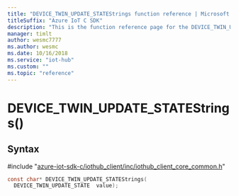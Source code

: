 ```yaml
---                             
title: "DEVICE_TWIN_UPDATE_STATEStrings function reference | Microsoft Docs" 
titleSuffix: "Azure IoT C SDK"            
description: "This is the function reference page for the DEVICE_TWIN_UPDATE_STATEStrings() function in the Azure IoT C SDK. This SDK is used with Azure IoT Hub and Azure IoT Hub Device Provisioning Service"            
manager: timlt                 
author: wesmc7777              
ms.author: wesmc               
ms.date: 10/16/2018                    
ms.service: "iot-hub"             
ms.custom: ""                
ms.topic: "reference"        
---                            
```


# DEVICE_TWIN_UPDATE_STATEStrings()

## Syntax

\#include "[azure-iot-sdk-c/iothub_client/inc/iothub_client_core_common.h](../iothub-client-core-common-h.md)"  
```C
const char* DEVICE_TWIN_UPDATE_STATEStrings(
  DEVICE_TWIN_UPDATE_STATE  value);
```

